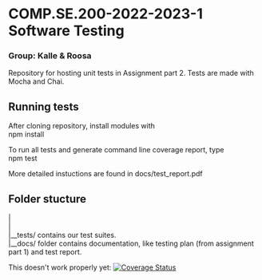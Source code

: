 # COMP.SE.200-2022-2023-1 Software Testing 
### Group: Kalle & Roosa
Repository for hosting unit tests in Assignment part 2. Tests are made with Mocha and Chai.

## Running tests
After cloning repository, install modules with  
    npm install  

To run all tests and generate command line coverage report, type  
    npm test  

More detailed instuctions are found in docs/test_report.pdf

## Folder stucture
|  
|  
|__tests/ contains our test suites.  
|__docs/ folder contains documentation, like testing plan (from assignment part 1) and test report.

This doesn't work properly yet:
[![Coverage Status](https://coveralls.io/repos/github/nymank/KalleEtRoosa/badge.svg?branch=main)](https://coveralls.io/github/nymank/KalleEtRoosa?branch=main)